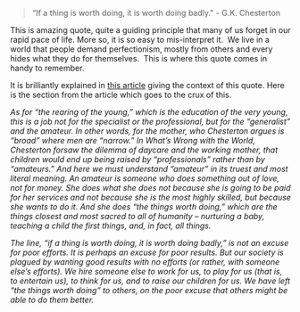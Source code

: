 <html><body><blockquote>“If a thing is worth doing, it is worth doing badly." - G.K. Chesterton</blockquote><p>This is amazing quote, quite a guiding principle that many of us forget in our rapid pace of life. More so, it is so easy to mis-interpret it.  We live in a world that people demand perfectionism, mostly from others and every hides what they do for themselves.  This is where this quote comes in handy to remember. </p><p>It is brilliantly explained in <a href="http://www.chesterton.org/discover-chesterton/frequently-asked-questions/a-thing-worth-doing/">this article</a> giving the context of this quote. Here is the section from the article which goes to the crux of this.</p><p><em>As for “the rearing of the young,” which is the education of the very young, this is a job not for the specialist or the professional, but for the “generalist” and the amateur. In other words, for the mother, who Chesterton argues is “broad” where men are “narrow.” In What’s Wrong with the World, Chesterton forsaw the dilemma of daycare and the working mother, that children would end up being raised by “professionals” rather than by “amateurs.” And here we must understand “amateur” in its truest and most literal meaning. An amateur is someone who does something out of love, not for money. She does what she does not because she is going to be paid for her services and not because she is the most highly skilled, but because she wants to do it. And she does “the things worth doing,” which are the things closest and most sacred to all of humanity – nurturing a baby, teaching a child the first things, and, in fact, all things.</em></p><p><em>The line, “if a thing is worth doing, it is worth doing badly,” is not an excuse for poor efforts. It is perhaps an excuse for poor results. But our society is plagued by wanting good results with no efforts (or rather, with someone else’s efforts). We hire someone else to work for us, to play for us (that is, to entertain us), to think for us, and to raise our children for us. We have left “the things worth doing” to others, on the poor excuse that others might be able to do them better.</em></p><p> </p></body></html>